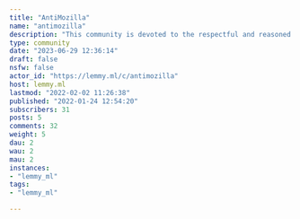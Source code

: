 ```yaml
---
title: "AntiMozilla" 
name: "antimozilla"
description: "This community is devoted to the respectful and reasoned criticism of Mozilla, the company behind Firefox Web Browser.**I want Firefox to succeed** but, in my opinion, Mozilla is slowly killing it by trying to make it *mainstream*, leading to a net loss of long-time users. This community serves as a place where to show your disagreement with Mozilla and to point out flaws in Firefox development.**RULES:**-  Feel free to argue respectfully.- Insults won't be tolerated.- Don't be toxic.- Bake your statements with sources or reasoning.- NO conspiracies.- Downvotes without a proper reply add nothing to the discussion."
type: community
date: "2023-06-29 12:36:14"
draft: false
nsfw: false
actor_id: "https://lemmy.ml/c/antimozilla"
host: lemmy.ml
lastmod: "2022-02-02 11:26:38"
published: "2022-01-24 12:54:20"
subscribers: 31
posts: 5
comments: 32
weight: 5
dau: 2
wau: 2
mau: 2
instances:
- "lemmy_ml"
tags: 
- "lemmy_ml"

---
```

